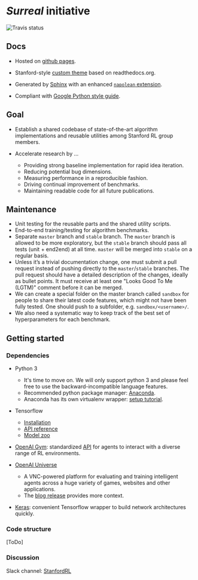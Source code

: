 # ***Surreal*** initiative

![Travis status](https://img.shields.io/travis/StanfordRL/Surreal.svg)

## Docs

- Hosted on [github pages](https://stanfordrl.github.io/Surreal).

- Stanford-style [custom theme](https://github.com/LinxiFan/Sphinx-theme) based on readthedocs.org.

- Generated by [Sphinx](http://http://www.sphinx-doc.org/) with an enhanced [``napolean`` extension](https://github.com/LinxiFan/sphinxcontrib-napolean). 

- Compliant with [Google Python style guide](https://google.github.io/styleguide/pyguide.html).

## Goal

- Establish a shared codebase of state-of-the-art algorithm implementations and reusable utilities among Stanford RL group members.

- Accelerate research by ...

	- Providing strong baseline implementation for rapid idea iteration.
	- Reducing potential bug dimensions.
	- Measuring performance in a reproducible fashion.
	- Driving continual improvement of benchmarks.
	- Maintaining readable code for all future publications. 


## Maintenance

- Unit testing for the reusable parts and the shared utility scripts.
- End-to-end training/testing for algorithm benchmarks. 
- Separate `master` branch and `stable` branch. The `master` branch is allowed to be more exploratory, but the `stable` branch should pass all tests (unit + end2end) at all time. `master` will be merged into `stable` on a regular basis. 
- Unless it’s a trivial documentation change, one must submit a pull request instead of pushing directly to the `master`/`stable` branches. The pull request should have a detailed description of the changes, ideally as bullet points. It must receive at least one "Looks Good To Me (LGTM)" comment before it can be merged. 
- We can create a special folder on the master branch called `sandbox` for people to share their latest code features, which might not have been fully tested. One should push to a subfolder, e.g. `sandbox/<username>/`. 
- We also need a systematic way to keep track of the best set of hyperparameters for each benchmark.


## Getting started

### Dependencies

- Python 3
	- It's time to move on. We will only support python 3 and please feel free to use the backward-incompatible language features.
	- Recommended python package manager: [Anaconda](https://www.continuum.io/downloads). 
	- Anaconda has its own virtualenv wrapper: [setup tutorial](https://uoa-eresearch.github.io/eresearch-cookbook/recipe/2014/11/20/conda/). 

- Tensorflow
	- [Installation](https://www.tensorflow.org/get_started/os_setup) 
	- [API reference](https://www.tensorflow.org/api_docs/python/)
	- [Model zoo](https://github.com/tensorflow/models)

- [OpenAI Gym](https://github.com/openai/gym): standardized [API](https://gym.openai.com/docs) for agents to interact with a diverse range of RL environments. 

- [OpenAI Universe](https://universe.openai.com/)
	- A VNC-powered platform for evaluating and training intelligent agents across a huge variety of games, websites and other applications.
	- The [blog release](https://openai.com/blog/universe/) provides more context. 

- [Keras](https://keras.io/): convenient Tensorflow wrapper to build network architectures quickly. 

### Code structure

[ToDo]

### Discussion

Slack channel: [StanfordRL](stanfordrl.slack.com)

